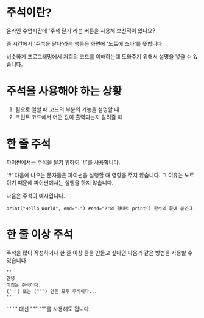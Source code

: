 # 주석이란?
온라인 수업시간에 '주석 달기'라는 버튼을 사용해 보신적이 있나요?

줌 시간에서 '주석을 달다'라는 행동은 화면에 '노트에 쓰다'를 뜻합니다.

비슷하게 프로그래밍에서 저희의 코드를 이해하는데 도와주기 위해서 설명을 넣을 수 있습니다.

# 주석을 사용해야 하는 상황
1. 팀으로 일할 때 코드의 부분의 기능을 설명할 때
2. 프린트 코드에서 어떤 값이 출력되는지 알려줄 때

# 한 줄 주석
파이썬에서는 주석을 달기 위하여 '#'를 사용합니다.

'#' 다음에 나오는 문자들은 파이썬을 실행할 때 영향을 주지 않습니다. 그 이유는 노트이기 때문에 파이썬에서는 실행을 하지 않습니다.

다음은 주석의 예시입니다.

```
print("Hello World", end=".") #end="?"의 형태로 print() 함수의 끝에 붙인다.
```

# 한 줄 이상 주석
주석을 많이 작성하거나 한 줄 이상 줄을 만들고 싶다면 다음과 같은 방법을 사용할 수 있습니다.

```
'''
안녕
이것은 주석이다.
(''') 또는 (""") 안은 모두 주석이다...
'''
```

''' ''' 대신 """ """를 사용해도 됩니다.
